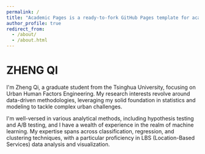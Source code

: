 ```yaml
---
permalink: /
title: "Academic Pages is a ready-to-fork GitHub Pages template for academic personal websites"
author_profile: true
redirect_from: 
  - /about/
  - /about.html
---
```


ZHENG QI
======
I'm Zheng Qi, a graduate student from the Tsinghua University, focusing on Urban Human Factors Engineering. My research interests revolve around data-driven methodologies, leveraging my solid foundation in statistics and modeling to tackle complex urban challenges.

I'm well-versed in various analytical methods, including hypothesis testing and A/B testing, and I have a wealth of experience in the realm of machine learning. My expertise spans across classification, regression, and clustering techniques, with a particular proficiency in LBS (Location-Based Services) data analysis and visualization.
